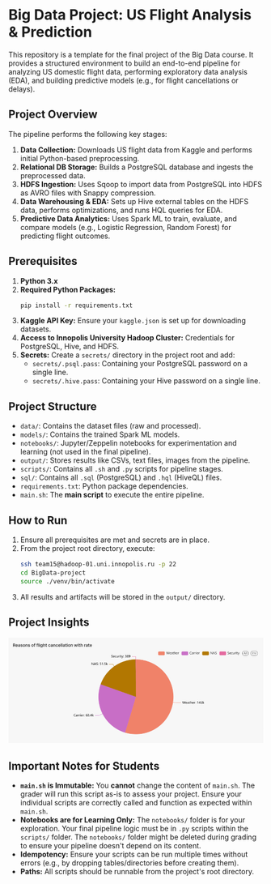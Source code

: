 # Big Data Project: US Flight Analysis & Prediction

This repository is a template for the final project of the Big Data course. It provides a structured environment to build an end-to-end pipeline for analyzing US domestic flight data, performing exploratory data analysis (EDA), and building predictive models (e.g., for flight cancellations or delays).

## Project Overview

The pipeline performs the following key stages:
1.  **Data Collection:** Downloads US flight data from Kaggle and performs initial Python-based preprocessing.
2.  **Relational DB Storage:** Builds a PostgreSQL database and ingests the preprocessed data.
3.  **HDFS Ingestion:** Uses Sqoop to import data from PostgreSQL into HDFS as AVRO files with Snappy compression.
4.  **Data Warehousing & EDA:** Sets up Hive external tables on the HDFS data, performs optimizations, and runs HQL queries for EDA.
5.  **Predictive Data Analytics:** Uses Spark ML to train, evaluate, and compare models (e.g., Logistic Regression, Random Forest) for predicting flight outcomes.

## Prerequisites

1.  **Python 3.x**
2.  **Required Python Packages:**
    ```bash
    pip install -r requirements.txt
    ```
3.  **Kaggle API Key:** Ensure your `kaggle.json` is set up for downloading datasets.
4.  **Access to Innopolis University Hadoop Cluster:** Credentials for PostgreSQL, Hive, and HDFS.
5.  **Secrets:** Create a `secrets/` directory in the project root and add:
    *   `secrets/.psql.pass`: Containing your PostgreSQL password on a single line.
    *   `secrets/.hive.pass`: Containing your Hive password on a single line.

## Project Structure

-   `data/`: Contains the dataset files (raw and processed).
-   `models/`: Contains the trained Spark ML models.
-   `notebooks/`: Jupyter/Zeppelin notebooks for experimentation and learning (not used in the final pipeline).
-   `output/`: Stores results like CSVs, text files, images from the pipeline.
-   `scripts/`: Contains all `.sh` and `.py` scripts for pipeline stages.
-   `sql/`: Contains all `.sql` (PostgreSQL) and `.hql` (HiveQL) files.
-   `requirements.txt`: Python package dependencies.
-   `main.sh`: The **main script** to execute the entire pipeline.

## How to Run

1.  Ensure all prerequisites are met and secrets are in place.
2.  From the project root directory, execute:
    ```bash
    ssh team15@hadoop-01.uni.innopolis.ru -p 22
    cd BigData-project
    source ./venv/bin/activate
    ```
3.  All results and artifacts will be stored in the `output/` directory.

## Project Insights
![output](./output/q4.jpg)

## Important Notes for Students

*   **`main.sh` is Immutable:** You **cannot** change the content of `main.sh`. The grader will run this script as-is to assess your project. Ensure your individual scripts are correctly called and function as expected within `main.sh`.
*   **Notebooks are for Learning Only:** The `notebooks/` folder is for your exploration. Your final pipeline logic must be in `.py` scripts within the `scripts/` folder. The `notebooks/` folder might be deleted during grading to ensure your pipeline doesn't depend on its content.
*   **Idempotency:** Ensure your scripts can be run multiple times without errors (e.g., by dropping tables/directories before creating them).
*   **Paths:** All scripts should be runnable from the project's root directory.
